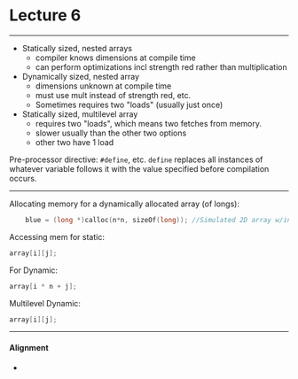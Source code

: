 <h1>Lecture 6</h1>

---

  * Statically sized, nested arrays 
      - compiler knows dimensions at compile time
      - can perform optimizations incl strength red rather than multiplication
  * Dynamically sized, nested array
      - dimensions unknown at compile time
      - must use mult instead of strength red, etc.
      - Sometimes requires two "loads" (usually just once)
  * Statically sized, multilevel array
      - requires two "loads", which means two fetches from memory.
      - slower usually than the other two options
      - other two have 1 load


Pre-processor directive: `#define`, etc. `define` replaces all instances of whatever variable follows it with the value specified before compilation occurs.

---

Allocating memory for a dynamically allocated array (of longs):

```c
    blue = (long *)calloc(n*n, sizeOf(long)); //Simulated 2D array w/in a 1D
```

Accessing mem for static:

```c
array[i][j];
```

For Dynamic:

```c
array[i * n + j];
```

Multilevel Dynamic:
```c
array[i][j];
```

---

<h4>Alignment</h4>

  * 